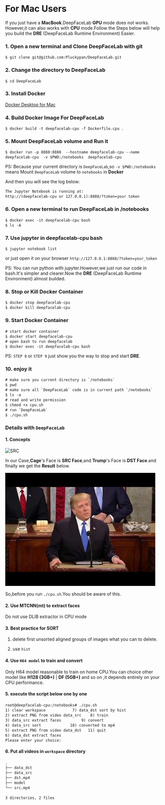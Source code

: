 # For Mac Users
If you just have a **MacBook**.DeepFaceLab **GPU** mode does not works. However,it can also works with **CPU** mode.Follow the Steps below will help you build the **DRE** (DeepFaceLab Runtime Environment) Easier.

### 1. Open a new terminal and Clone DeepFaceLab with git
```
$ git clone git@github.com:Pluckypan/DeepFaceLab.git
```

### 2. Change the directory to DeepFaceLab
```
$ cd DeepFaceLab
```

### 3. Install Docker

[Docker Desktop for Mac](https://hub.docker.com/editions/community/docker-ce-desktop-mac)

### 4. Build Docker Image For DeepFaceLab

```
$ docker build -t deepfacelab-cpu -f Dockerfile.cpu .
```

### 5. Mount DeepFaceLab volume and Run it

```
$ docker run -p 8888:8888  --hostname deepfacelab-cpu --name deepfacelab-cpu  -v $PWD:/notebooks  deepfacelab-cpu
```

PS: Because your current directory is `DeepFaceLab`,so `-v $PWD:/notebooks` means Mount `DeepFaceLab` volume to `notebooks` in **Docker**

And then you will see the log below:

```
The Jupyter Notebook is running at:
http://(deepfacelab-cpu or 127.0.0.1):8888/?token=your token
```

### 6. Open a new terminal to run DeepFaceLab in /notebooks

```
$ docker exec -it deepfacelab-cpu bash
$ ls -A
```

### 7. Use jupyter in deepfacelab-cpu bash

```
$ jupyter notebook list
```
or just open it on your browser `http://127.0.0.1:8888/?token=your_token`

PS: You can run python with jupyter.However,we just run our code in bash.It's simpler and clearer.Now the **DRE** (DeepFaceLab Runtime Environment) almost builded.

### 8. Stop or Kill Docker Container

```
$ docker stop deepfacelab-cpu
$ docker kill deepfacelab-cpu
```

### 9. Start Docker Container

```
# start docker container
$ docker start deepfacelab-cpu
# open bash to run deepfacelab
$ docker exec -it deepfacelab-cpu bash
```

PS: `STEP 8` or `STEP 9` just show you the way to stop and start **DRE**.

### 10. enjoy it

```
# make sure you current directory is `/notebooks`
$ pwd
# make sure all `DeepFaceLab` code is in current path `/notebooks`
$ ls -a
# read and write permission
$ chmod +x cpu.sh
# run `DeepFaceLab`
$ ./cpu.sh
```

### Details with `DeepFaceLab`

#### 1. Concepts

![SRC](doc/DF_Cage_0.jpg)

In our Case,**Cage**'s Face is **SRC Face**,and **Trump**'s Face is **DST Face**.and finally we get the **Result** below.

![Result](doc/merged-face.jpg)

So,before you run `./cpu.sh`.You should be aware of this.

#### 2. Use MTCNN(mt) to extract faces
Do not use DLIB extractor in CPU mode

#### 3. Best practice for SORT
1) delete first unsorted aligned groups of images what you can to delete.

2) use `hist`

#### 4. Use `H64 model` to train and convert
Only H64 model reasonable to train on home CPU.You can choice other  model like **H128 (3GB+)** | **DF (5GB+)** and so on ,it depends entirely on your CPU performance.

#### 5. execute the script below one by one

```
root@deepfacelab-cpu:/notebooks# ./cpu.sh
1) clear workspace		      7) data_dst sort by hist
2) extract PNG from video data_src    8) train
3) data_src extract faces	      9) convert
4) data_src sort		     10) converted to mp4
5) extract PNG from video data_dst   11) quit
6) data_dst extract faces
Please enter your choice:       
```

#### 6. Put all videos in `workspace` directory
```
.
├── data_dst
├── data_src
├── dst.mp4
├── model
└── src.mp4

3 directories, 2 files
```

